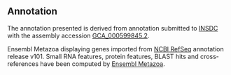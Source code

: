 **Annotation**
----------

The annotation presented is derived from annotation submitted to
[INSDC](http://www.insdc.org) with the assembly accession [GCA\_000599845.2](http://www.ebi.ac.uk/ena/data/view/GCA_000599845.2).

Ensembl Metazoa displaying genes imported from [NCBI RefSeq](https://www.ncbi.nlm.nih.gov/genome/annotation_euk/Trichogramma_pretiosum/101) annotation release v101.
Small RNA features, protein features, BLAST hits and cross-references have been
computed by [Ensembl Metazoa](https://metazoa.ensembl.org/info/genome/annotation/index.html).
